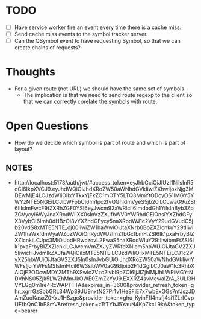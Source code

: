 # TODO

- [ ] Have service worker fire an event every time there is a cache miss.
- [ ] Send cache miss events to the symbol tracker server.
- [ ] Can the QSymbol event to have requesting Symbol, so that we can create chains of requests?

# Thoughts

- For a given route (not URL) we should have the same set of symbols.
  - The implication is that we need to send route regexp to the client so that we can correctly corelate the symbols with route.

# Open Questions

- How do we decide which symbol is part of route and which is part of layout?

## NOTES

- http://localhost:5173/auth/jwt/#access_token=eyJhbGciOiJIUzI1NiIsInR5cCI6IkpXVCJ9.eyJhdWQiOiJhdXRoZW50aWNhdGVkIiwiZXhwIjoxNjg3MDEwMjE4LCJzdWIiOiIxYTkxYjFkZC1mOTY5LTQ3MmYtODcyOS1lMGY5YWYzNTE5NGEiLCJlbWFpbCI6Im1pc2tvQGhldmVyeS5jb20iLCJwaG9uZSI6IiIsImFwcF9tZXRhZGF0YSI6eyJwcm92aWRlciI6ImdpdGh1YiIsInByb3ZpZGVycyI6WyJnaXRodWIiXX0sInVzZXJfbWV0YWRhdGEiOnsiYXZhdGFyX3VybCI6Imh0dHBzOi8vYXZhdGFycy5naXRodWJ1c2VyY29udGVudC5jb20vdS8xMTE5NTE_dj00IiwiZW1haWwiOiJtaXNrb0BoZXZlcnkuY29tIiwiZW1haWxfdmVyaWZpZWQiOnRydWUsImZ1bGxfbmFtZSI6Ik1pxaFrbyBIZXZlcnkiLCJpc3MiOiJodHRwczovL2FwaS5naXRodWIuY29tIiwibmFtZSI6Ik1pxaFrbyBIZXZlcnkiLCJwcmVmZXJyZWRfdXNlcm5hbWUiOiJtaGV2ZXJ5IiwicHJvdmlkZXJfaWQiOiIxMTE5NTEiLCJzdWIiOiIxMTE5NTEiLCJ1c2VyX25hbWUiOiJtaGV2ZXJ5In0sInJvbGUiOiJhdXRoZW50aWNhdGVkIiwiYWFsIjoiYWFsMSIsImFtciI6W3sibWV0aG9kIjoib2F1dGgiLCJ0aW1lc3RhbXAiOjE2ODcwMDY2MTh9XSwic2Vzc2lvbl9pZCI6IjJlZjhlMjJhLWRiMGYtNDVhNS05Zjk5LWZhMmJkOWE0ZmZkYyJ9.EXXRZ4svMewaIZrA_3ULI3HVYLGg0m1re4RcWAPTTTA&expires_in=3600&provider_refresh_token=ghr_xgrrGzSbbGRL34Wp39JU9nxtN27Pr1v1He8FjE7x7wbExGGs7nfJszJDAmZuoKasxZ0KxJ1HSzgc&provider_token=ghu_KyinFfI4nsfj4si1ZLrICvpUFfbQnC1bP8mV&refresh_token=zTtTYbJ5YauN4KpZkcL9kA&token_type=bearer
